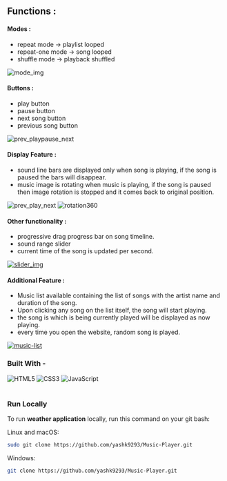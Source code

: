 ## Functions :
#### Modes :
- repeat mode -> playlist looped
- repeat-one mode -> song looped
- shuffle mode -> playback shuffled
<p>
    <img src="./readme_img/mode.jpg" alt="mode_img">
</p>

#### Buttons :
- play button
- pause button
- next song button
- previous song button
<p>
    <img src="./readme_img/prev_playpause_next.jpg" alt="prev_playpause_next">
</p>

#### Display Feature :
- sound line bars are displayed only when song is playing, if the song is paused the bars will disappear.
- music image is rotating when music is playing, if the song is paused then image rotation is stopped and it comes back to original position.
<div>
    <img src="./readme_img/sound bars.jpg" alt="prev_play_next" title="sound bars">
    <img src="./readme_img/image-rotation360.gif" alt="rotation360">
</div>

#### Other functionality :
- progressive drag progress bar on song timeline.
- sound range slider
- current time of the song is updated per second.
<p>
    <a href="https://github.com/yashk9293/Music-Player/blob/main/readme_img/drag range slider.jpg"><img src="./readme_img/drag range slider.jpg" alt="slider_img"></a>
</p>

#### Additional Feature :
- Music list available containing the list of songs with the artist name and duration of the song.
- Upon clicking any song on the list itself, the song will start playing.
- the song is which is being currently played will be displayed as now playing.
- every time you open the website, random song is played.
<p>
    <a href="https://github.com/yashk9293/Music-Player/blob/main/readme_img/music-list.png"><img src="./readme_img/music-list.png" alt="music-list"></a>
</p>

### Built With - 
<div>
    <img alt="HTML5" src="https://img.shields.io/badge/-HTML5-E44D26?style=flat&logo=html5&logoColor=white"/>
    <img alt="CSS3" src="https://img.shields.io/badge/-CSS3-2965f1?style=flat&logo=css3&logoColor=white"/>
    <img alt="JavaScript" src="https://img.shields.io/badge/-JavaScript-F0DB4F?style=flat&logo=javascript&logoColor=white"/>
</div>
<br>

### Run Locally

To run **weather application** locally, run this command on your git bash:

Linux and macOS:

```bash
sudo git clone https://github.com/yashk9293/Music-Player.git
```

Windows:

```bash
git clone https://github.com/yashk9293/Music-Player.git
```
<br>


